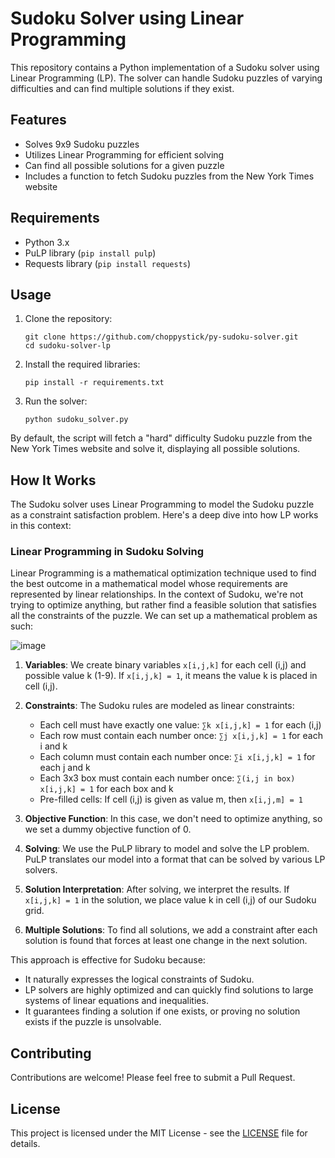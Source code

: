 # Sudoku Solver using Linear Programming

This repository contains a Python implementation of a Sudoku solver using Linear Programming (LP). The solver can handle Sudoku puzzles of varying difficulties and can find multiple solutions if they exist.

## Features

- Solves 9x9 Sudoku puzzles
- Utilizes Linear Programming for efficient solving
- Can find all possible solutions for a given puzzle
- Includes a function to fetch Sudoku puzzles from the New York Times website

## Requirements

- Python 3.x
- PuLP library (`pip install pulp`)
- Requests library (`pip install requests`)

## Usage

1. Clone the repository:
   ```
   git clone https://github.com/choppystick/py-sudoku-solver.git
   cd sudoku-solver-lp
   ```

2. Install the required libraries:
   ```
   pip install -r requirements.txt
   ```

3. Run the solver:
   ```
   python sudoku_solver.py
   ```

By default, the script will fetch a "hard" difficulty Sudoku puzzle from the New York Times website and solve it, displaying all possible solutions.

## How It Works

The Sudoku solver uses Linear Programming to model the Sudoku puzzle as a constraint satisfaction problem. Here's a deep dive into how LP works in this context:

### Linear Programming in Sudoku Solving

Linear Programming is a mathematical optimization technique used to find the best outcome in a mathematical model whose requirements are represented by linear relationships. In the context of Sudoku, we're not trying to optimize anything, but rather find a feasible solution that satisfies all the constraints of the puzzle. We can set up a mathematical problem as such:

![image](https://github.com/user-attachments/assets/ec859a00-65c7-454f-971b-61fd77ab1e91)


1. **Variables**: We create binary variables `x[i,j,k]` for each cell (i,j) and possible value k (1-9). If `x[i,j,k] = 1`, it means the value k is placed in cell (i,j).

2. **Constraints**: The Sudoku rules are modeled as linear constraints:
   - Each cell must have exactly one value: `∑k x[i,j,k] = 1` for each (i,j)
   - Each row must contain each number once: `∑j x[i,j,k] = 1` for each i and k
   - Each column must contain each number once: `∑i x[i,j,k] = 1` for each j and k
   - Each 3x3 box must contain each number once: `∑(i,j in box) x[i,j,k] = 1` for each box and k
   - Pre-filled cells: If cell (i,j) is given as value m, then `x[i,j,m] = 1`

3. **Objective Function**: In this case, we don't need to optimize anything, so we set a dummy objective function of 0.

4. **Solving**: We use the PuLP library to model and solve the LP problem. PuLP translates our model into a format that can be solved by various LP solvers.

5. **Solution Interpretation**: After solving, we interpret the results. If `x[i,j,k] = 1` in the solution, we place value k in cell (i,j) of our Sudoku grid.

6. **Multiple Solutions**: To find all solutions, we add a constraint after each solution is found that forces at least one change in the next solution.

This approach is effective for Sudoku because:
- It naturally expresses the logical constraints of Sudoku.
- LP solvers are highly optimized and can quickly find solutions to large systems of linear equations and inequalities.
- It guarantees finding a solution if one exists, or proving no solution exists if the puzzle is unsolvable.

## Contributing

Contributions are welcome! Please feel free to submit a Pull Request.

## License

This project is licensed under the MIT License - see the [LICENSE](LICENSE) file for details.
